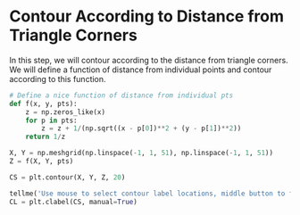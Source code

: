 # Contour According to Distance from Triangle Corners

In this step, we will contour according to the distance from triangle corners. We will define a function of distance from individual points and contour according to this function.

```python
# Define a nice function of distance from individual pts
def f(x, y, pts):
    z = np.zeros_like(x)
    for p in pts:
        z = z + 1/(np.sqrt((x - p[0])**2 + (y - p[1])**2))
    return 1/z

X, Y = np.meshgrid(np.linspace(-1, 1, 51), np.linspace(-1, 1, 51))
Z = f(X, Y, pts)

CS = plt.contour(X, Y, Z, 20)

tellme('Use mouse to select contour label locations, middle button to finish')
CL = plt.clabel(CS, manual=True)
```
